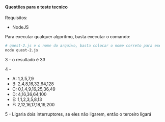 #### Questões para o teste tecnico

Requisitos:
- NodeJS

Para executar qualquer algoritmo, basta executar o comando:
```bash
# quest-2.js e o nome do arquivo, basta colocar o nome correto para executar
node quest-2.js
```

3 - o resultado é 33

4 -
- A: 1,3,5,7,9
- B: 2,4,8,16,32,64,128
- C: 0,1,4,9,16,25,36,49
- D: 4,16,36,64,100
- E: 1,1,2,3,5,8,13
- F: 2,12,16,17,18,19,200

5 - Ligaria dois interruptores, se eles não ligarem, então o terceiro ligará

